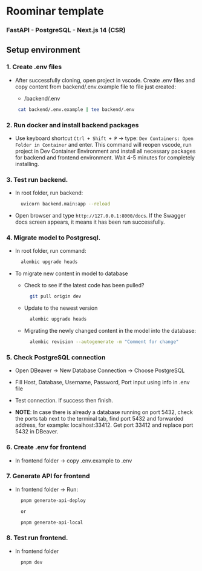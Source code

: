 # Roominar template

### FastAPI - PostgreSQL - Next.js 14 (CSR)

## Setup environment

### 1. Create .env files

- After successfully cloning, open project in vscode. Create .env files and copy content from backend/.env.example
  file to file just created:

  - /backend/.env

  ```bash
   cat backend/.env.example | tee backend/.env
  ```

### 2. Run docker and install backend packages

- Use keyboard shortcut `Ctrl + Shift + P` -> type: `Dev Containers: Open Folder in Container` and enter. This command
  will reopen vscode, run project in Dev Container Environment and install all necessary packages for backend and frontend
  environment. Wait 4-5 minutes for completely installing.

### 3. Test run backend.

- In root folder, run backend:

  ```bash
    uvicorn backend.main:app --reload
  ```

- Open browser and type `http://127.0.0.1:8000/docs`. If the Swagger docs screen appears, it means it has been run
  successfully.

### 4. Migrate model to Postgresql.

- In root folder, run command:

  ```bash
    alembic upgrade heads
  ```

- To migrate new content in model to database

  - Check to see if the latest code has been pulled?

    ```bash
      git pull origin dev
    ```

  - Update to the newest version

    ```bash
      alembic upgrade heads
    ```

  - Migrating the newly changed content in the model into the database:

    ```bash
      alembic revision --autogenerate -m "Comment for change"
    ```

### 5. Check PostgreSQL connection

- Open DBeaver -> New Database Connection -> Choose PostgreSQL
- Fill Host, Database, Username, Password, Port input using info in .env file
- Test connection. If success then finish.

- **NOTE**: In case there is already a database running on port 5432, check the ports tab next to the terminal tab, find
  port 5432 and forwarded address, for example: localhost:33412. Get port 33412 and replace port 5432 in DBeaver.

### 6. Create .env for frontend

- In frontend folder -> copy .env.example to .env

### 7. Generate API for frontend

- In frontend folder -> Run:

  ```bash
    pnpm generate-api-deploy

    or

    pnpm generate-api-local
  ```

### 8. Test run frontend.

- In frontend folder
  ```bash
    pnpm dev
  ```
